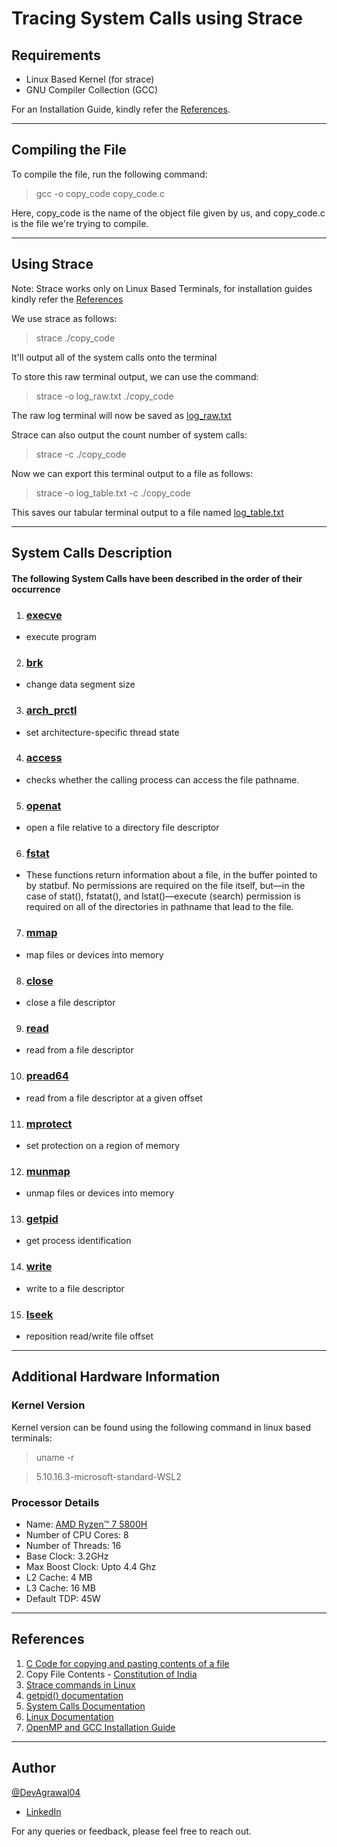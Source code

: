# Tracing System Calls using Strace

## Requirements
- Linux Based Kernel (for strace)
- GNU Compiler Collection (GCC)


For an Installation Guide, kindly refer the [References](https://github.com/DevAgrawal04/OperatingSystems_Assignment_CS252/tree/main/Q_2.24##References).

--- 

## Compiling the File

To compile the file, run the following command:
>  gcc -o copy_code copy_code.c

Here, copy_code is the name of the object file given by us, and copy_code.c is the file we're trying to compile.

---
## Using Strace

Note: Strace works only on Linux Based Terminals, for installation guides kindly refer the [References](https://github.com/DevAgrawal04/OperatingSystems_Assignment_CS252/tree/main/Q_2.24##References)

We use strace as follows:
> strace ./copy_code

It'll output all of the system calls onto the terminal

To store this raw terminal output, we can use the command:
> strace -o log_raw.txt ./copy_code

The raw log terminal will now be saved as [log_raw.txt](https://github.com/DevAgrawal04/OperatingSystems_Assignment_CS252/blob/main/Q_2.24/log_raw.txt)

Strace can also output the count number of system calls:
>strace -c ./copy_code

Now we can export this terminal output to a file as follows:
> strace -o log_table.txt -c ./copy_code

This saves our tabular terminal output to a file named [log_table.txt](https://github.com/DevAgrawal04/OperatingSystems_Assignment_CS252/blob/main/Q_2.24/log_table.txt)

---
## System Calls Description
#### The following System Calls have been described in the order of their occurrence
1. ### [execve](https://man7.org/linux/man-pages/man2/execve.2.html)
- execute program
2.  ### [brk](https://man7.org/linux/man-pages/man2/sbrk.2.html)
- change data segment size
3. ### [arch_prctl](https://man7.org/linux/man-pages/man2/arch_prctl.2.html)
- set architecture-specific thread state
4. ### [access](https://man7.org/linux/man-pages/man2/access.2.html)
- checks whether the calling process can access the file pathname.
5. ### [openat](https://linux.die.net/man/2/openat)
- open a file relative to a directory file descriptor
6. ### [fstat](https://man7.org/linux/man-pages/man2/lstat.2.html)
- These functions return information about a file, in the buffer
       pointed to by statbuf.  No permissions are required on the file
       itself, but—in the case of stat(), fstatat(), and lstat()—execute
       (search) permission is required on all of the directories in
       pathname that lead to the file.
7. ### [mmap](https://man7.org/linux/man-pages/man2/mmap.2.html)
- map files or devices into memory 
8. ### [close](https://man7.org/linux/man-pages/man2/close.2.html)
-  close a file descriptor
9. ### [read](https://man7.org/linux/man-pages/man2/read.2.html)
- read from a file descriptor
10. ### [pread64](https://linux.die.net/man/2/pread64)
- read from a file descriptor at a given offset 
11. ### [mprotect](https://man7.org/linux/man-pages/man2/mprotect.2.html)
- set protection on a region of memory
12. ### [munmap](https://pubs.opengroup.org/onlinepubs/000095399/functions/munmap.html)
- unmap files or devices into memory 
13. ### [getpid](https://man7.org/linux/man-pages/man2/getppid.2.html)
- get process identification
14. ### [write](https://man7.org/linux/man-pages/man2/write.2.html)
- write to a file descriptor
15. ### [lseek](https://man7.org/linux/man-pages/man2/lseek.2.html)
- reposition read/write file offset
---
## Additional Hardware Information

### Kernel Version
Kernel version can be found using the following command in linux based terminals:
> uname -r 

> 5.10.16.3-microsoft-standard-WSL2

### Processor Details
- Name: [AMD Ryzen™ 7 5800H](https://www.amd.com/en/products/apu/amd-ryzen-7-5800h "Official Specs by AMD")
- Number of CPU Cores: 8
- Number of Threads: 16
- Base Clock: 3.2GHz
- Max Boost Clock: Upto 4.4 Ghz
- L2 Cache: 4 MB
- L3 Cache: 16 MB   
- Default TDP: 45W

---
## References
1. [C Code for copying and pasting contents of a file](https://www.geeksforgeeks.org/c-program-copy-contents-one-file-another-file/ "GeeksForGeeks")
2. Copy File Contents - [Constitution of India](https://legislative.gov.in/constitution-of-india "legislative.gov.in")
3. [Strace commands in Linux](https://www.geeksforgeeks.org/strace-command-in-linux-with-examples/ "GeeksForGeeks")
4. [getpid() documentation](https://man7.org/linux/man-pages/man2/getppid.2.html "GeeksForGeeks")
5. [System Calls Documentation](https://man7.org/linux/man-pages/man2/syscalls.2.html "man7.org") 
6. [Linux Documentation](https://linux.die.net/ "linux.die.net") 
7. [OpenMP and GCC Installation Guide](https://www.geeksforgeeks.org/openmp-introduction-with-installation-guide/ "GeeksForGeeks")

---
## Author
[@DevAgrawal04](https://github.com/DevAgrawal04 "GitHub")

- [LinkedIn](https://www.linkedin.com/in/dev-agrawal-04/ "dev-agrawal-04")
  
For any queries or feedback, please feel free to reach out.

